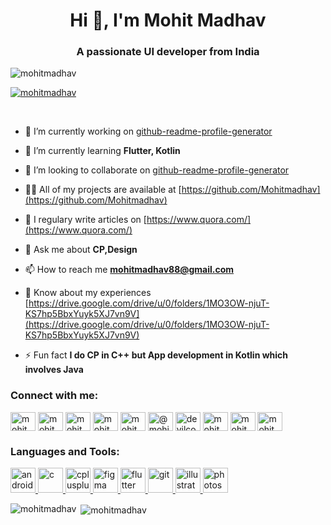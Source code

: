 <h1 align="center">Hi 👋, I'm Mohit Madhav</h1>
<h3 align="center">A passionate UI developer from India</h3>

<p align="left"> <img src="https://komarev.com/ghpvc/?username=mohitmadhav&label=Profile%20views&color=0e75b6&style=flat" alt="mohitmadhav" /> </p>

<p align="left"> <a href="https://github.com/ryo-ma/github-profile-trophy"><img src="https://github-profile-trophy.vercel.app/?username=mohitmadhav" alt="mohitmadhav" /></a> </p>
<br/>

- 🔭 I’m currently working on [github-readme-profile-generator](https://github.com/Mohitmadhav/github-profile-readme-generator)

- 🌱 I’m currently learning **Flutter, Kotlin**

- 👯 I’m looking to collaborate on [github-readme-profile-generator](https://github.com/Mohitmadhav/github-profile-readme-generator)

- 👨‍💻 All of my projects are available at [https://github.com/Mohitmadhav](https://github.com/Mohitmadhav)

- 📝 I regulary write articles on [https://www.quora.com/](https://www.quora.com/)

- 💬 Ask me about **CP,Design**

- 📫 How to reach me **mohitmadhav88@gmail.com**

- 📄 Know about my experiences [https://drive.google.com/drive/u/0/folders/1MO3OW-njuT-KS7hp5BbxYuyk5XJ7vn9V](https://drive.google.com/drive/u/0/folders/1MO3OW-njuT-KS7hp5BbxYuyk5XJ7vn9V)

- ⚡ Fun fact **I do CP in C++ but App development in Kotlin which involves Java**

<h3 align="left">Connect with me:</h3>
<p align="left">
<a href="https://dev.to/mohitmadhav" target="blank"><img align="center" src="https://cdn.jsdelivr.net/npm/simple-icons@3.0.1/icons/dev-dot-to.svg" alt="mohitmadhav" height="30" width="40" /></a>
<a href="https://twitter.com/mohitmadhav8" target="blank"><img align="center" src="https://cdn.jsdelivr.net/npm/simple-icons@3.0.1/icons/twitter.svg" alt="mohitmadhav8" height="30" width="40" /></a>
<a href="https://stackoverflow.com/users/mohitmadhav" target="blank"><img align="center" src="https://cdn.jsdelivr.net/npm/simple-icons@3.0.1/icons/stackoverflow.svg" alt="mohitmadhav" height="30" width="40" /></a>
<a href="https://fb.com/mohit madhav" target="blank"><img align="center" src="https://cdn.jsdelivr.net/npm/simple-icons@3.0.1/icons/facebook.svg" alt="mohit madhav" height="30" width="40" /></a>
<a href="https://instagram.com/mohitmadhav_007" target="blank"><img align="center" src="https://cdn.jsdelivr.net/npm/simple-icons@3.0.1/icons/instagram.svg" alt="mohitmadhav_007" height="30" width="40" /></a>
<a href="https://medium.com/@mohitmadhav" target="blank"><img align="center" src="https://cdn.jsdelivr.net/npm/simple-icons@3.0.1/icons/medium.svg" alt="@mohitmadhav" height="30" width="40" /></a>
<a href="https://www.codechef.com/users/devilcoder_007" target="blank"><img align="center" src="https://cdn.jsdelivr.net/npm/simple-icons@3.1.0/icons/codechef.svg" alt="devilcoder_007" height="30" width="40" /></a>
<a href="https://www.hackerrank.com/mohitmadhav" target="blank"><img align="center" src="https://cdn.jsdelivr.net/npm/simple-icons@3.0.1/icons/hackerrank.svg" alt="mohitmadhav" height="30" width="40" /></a>
<a href="https://codeforces.com/profile/mohitmadhav" target="blank"><img align="center" src="https://cdn.jsdelivr.net/npm/simple-icons@3.0.1/icons/codeforces.svg" alt="mohitmadhav" height="30" width="40" /></a>
<a href="https://auth.geeksforgeeks.org/user/mohitmadhav" target="blank"><img align="center" src="https://cdn.jsdelivr.net/npm/simple-icons@3.0.1/icons/geeksforgeeks.svg" alt="mohitmadhav" height="30" width="40" /></a>
</p>

<h3 align="left">Languages and Tools:</h3>
<p align="left"> <a href="https://developer.android.com" target="_blank"> <img src="https://devicons.github.io/devicon/devicon.git/icons/android/android-original-wordmark.svg" alt="android" width="40" height="40"/> </a> <a href="https://www.cprogramming.com/" target="_blank"> <img src="https://devicons.github.io/devicon/devicon.git/icons/c/c-original.svg" alt="c" width="40" height="40"/> </a> <a href="https://www.w3schools.com/cpp/" target="_blank"> <img src="https://devicons.github.io/devicon/devicon.git/icons/cplusplus/cplusplus-original.svg" alt="cplusplus" width="40" height="40"/> </a> <a href="https://www.figma.com/" target="_blank"> <img src="https://www.vectorlogo.zone/logos/figma/figma-icon.svg" alt="figma" width="40" height="40"/> </a> <a href="https://flutter.dev" target="_blank"> <img src="https://www.vectorlogo.zone/logos/flutterio/flutterio-icon.svg" alt="flutter" width="40" height="40"/> </a> <a href="https://git-scm.com/" target="_blank"> <img src="https://www.vectorlogo.zone/logos/git-scm/git-scm-icon.svg" alt="git" width="40" height="40"/> </a> <a href="https://www.adobe.com/in/products/illustrator.html" target="_blank"> <img src="https://www.vectorlogo.zone/logos/adobe_illustrator/adobe_illustrator-icon.svg" alt="illustrator" width="40" height="40"/> </a> <a href="https://www.photoshop.com/en" target="_blank"> <img src="https://devicons.github.io/devicon/devicon.git/icons/photoshop/photoshop-plain.svg" alt="photoshop" width="40" height="40"/> </a> </p>

<p><img align="left" src="https://github-readme-stats.vercel.app/api/top-langs?username=mohitmadhav&show_icons=true&theme=merko&title_color=19cc91&text_color=19cc91&locale=en&layout=compact" alt="mohitmadhav" /></p>

<p>&nbsp;<img align="center" src="https://github-readme-stats.vercel.app/api?username=mohitmadhav&show_icons=true&theme=merko&title_color=19cc91&text_color=19cc91&locale=en" alt="mohitmadhav" /></p>

